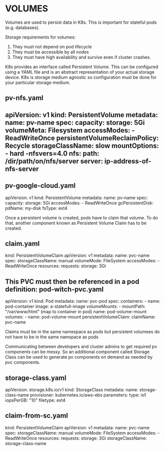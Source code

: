VOLUMES
============
Volumes are used to persist data in K8s. This is important for stateful pods (e.g. databases).

Storage requirements for volumes:
1. They must not depend on pod lifecycle
2. They must be accessible by all nodes
3. They must have high availability and survive even if cluster crashes.

 K8s provides an interface called Persistent Volume. This can be configured using a YAML file and is an abstract representation of your actual storage device. K8s is storage medium agnostic so configuration must be done for your particular storage medium.

pv-nfs.yaml
---
apiVersion: v1
kind: PersistentVolume
metadata:
    name: pv-name
spec:
    capacity:
        storage: 5Gi
    volumeMeta: Filesystem
    accessModes:
        - ReadWriteOnce
    persistentVolumeReclaimPolicy: Recycle
    storageClassName: slow
    mountOptions:
        - hard
        -nfsvers=4.0
    nfs:
        path: /dir/path/on/nfs/server
        server: ip-address-of-nfs-server
---
pv-google-cloud.yaml
---
apiVersion: v1
kind: PersistentVolume
metadata:
    name: pv-name
spec:
    capacity:
        storage: 5Gi
    accessModes:
        - ReadWriteOnce
    gcPersistentDisk: 
        pdName: my-disk
        fsType: ext4

Once a persistent volume is created, pods have to claim that volume. To do that, another component known as Persistent Volume Claim has to be created. 

claim.yaml
---
kind: PersistentVolumeClaim
apiVersion: v1
metadata:
    name: pvc-name
spec:
    storageClassName: manual
    volumeMode: FileSystem
    accessModes:
        - ReadWriteOnce
    resources:
        requests:
            storage: 3Gi

This PVC must then be referenced in a pod definition:
pod-witch-pvc.yaml
---
apiVersion: v1
kind: Pod
metadata:
    name: pvc-pod
spec:
    containers:
        - name: pod-container
          image: a-statefull-image
          volumeMounts:
          - mountPath: "/var/www/html" (map to container in pod)
            name: pod-volume-mount
    volumes:
        - name: pod-volume-mount
          persistentVolumeClaim:
            claimName: pvc-name


Claims must be in the same namespace as pods but persistent volumees do not have to be in the same namspace as pods

Communicating between developers and cluster admins to get required pv components can be messy. So an additional component called Storage Class can be used to generate pv components on demand as needed by pvc components.

storage-class.yaml
---
apiVersion: storage.k8s.io/v1
kind: StorageClass
metadata:
    name: storage-class-name
provisioner: kubernetes.io/aws-ebs
parameters:
    type: io1
    iopsPerGB: "10"
    filetype: ext4

claim-from-sc.yaml
---
kind: PersistentVolumeClaim
apiVersion: v1
metadata:
    name: pvc-name
spec:
    storageClassName: manual
    volumeMode: FileSystem
    accessModes:
        - ReadWriteOnce
    resources:
        requests:
            storage: 3Gi
    storageClassName: storage-class-name

